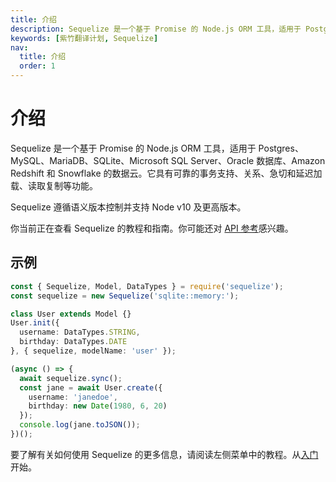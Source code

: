 ```yaml
---
title: 介绍
description: Sequelize 是一个基于 Promise 的 Node.js ORM 工具，适用于 Postgres、MySQL、MariaDB、SQLite、Microsoft SQL Server、Oracle 数据库、Amazon Redshift 和 Snowflake 的数据云。它具有可靠的事务支持、关系、急切和延迟加载、读取复制等功能。
keywords: [紫竹翻译计划, Sequelize]
nav:
  title: 介绍
  order: 1
---
```


# 介绍

Sequelize 是一个基于 Promise 的 Node.js ORM 工具，适用于 Postgres、MySQL、MariaDB、SQLite、Microsoft SQL Server、Oracle 数据库、Amazon Redshift 和 Snowflake 的数据云。它具有可靠的事务支持、关系、急切和延迟加载、读取复制等功能。

Sequelize 遵循语义版本控制并支持 Node v10 及更高版本。

你当前正在查看 Sequelize 的教程和指南。你可能还对 [API 参考](https://sequelize.org/api/v6/identifiers.html)感兴趣。

## 示例​

```ts
const { Sequelize, Model, DataTypes } = require('sequelize');
const sequelize = new Sequelize('sqlite::memory:');

class User extends Model {}
User.init({
  username: DataTypes.STRING,
  birthday: DataTypes.DATE
}, { sequelize, modelName: 'user' });

(async () => {
  await sequelize.sync();
  const jane = await User.create({
    username: 'janedoe',
    birthday: new Date(1980, 6, 20)
  });
  console.log(jane.toJSON());
})();
```

要了解有关如何使用 Sequelize 的更多信息，请阅读左侧菜单中的教程。从[入门](/getting-started)开始。

